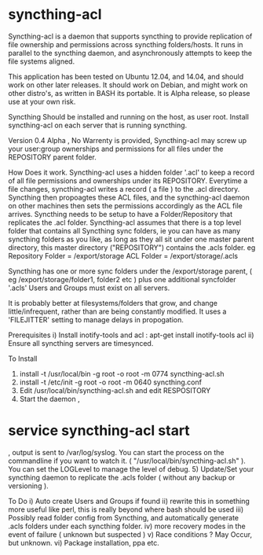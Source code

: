 # syncthing-acl
Syncthing-acl is a daemon that supports syncthing to provide replication of file ownership and permissions across syncthing folders/hosts. It runs in parallel to the syncthing daemon, and asynchronously attempts to keep the file systems aligned.

This application has been tested on Ubuntu 12.04, and 14.04, and should work on other later releases.
It should work on Debian, and might work on other distro's, as written in BASH its portable.
It is Alpha release, so please use at your own risk.

Syncthing Should be installed and running on the host, as user root.
Install syncthing-acl on each server that is running syncthing.

Version
0.4 Alpha , No Warrenty is provided, Syncthing-acl may screw up your user:group ownerships and permissions for all files under the REPOSITORY parent folder.

How Does it work.
Syncthing-acl uses a hidden folder '.acl' to keep a record of all file permissions and ownerships under its REPOSITORY. Everytime a file changes, syncthing-acl writes a record ( a file ) to the .acl directory. Syncthing then propoagtes these ACL files, and the syncthing-acl daemon on other machines then sets the permissions accordingly as the ACL file arrives.
Syncthing needs to be setup to have a Folder/Repository that replicates the .acl folder. 
Syncthing-acl assumes that there is a top level folder that contains all Syncthing sync folders, ie you can have as many syncthing folders as you like, as long as they all sit under one master parent directory, this master directory ("REPOSITORY") contains the .acls folder.
eg
Repository Folder = /export/storage
ACL Folder = /export/storage/.acls

Syncthing has one or more sync folders under the /export/storage parent, ( eg /export/storage/folder1, folder2 etc ) plus one additional syncfolder '.acls'
Users and Groups must exist on all servers.

It is probably better at filesystems/folders that grow, and change little/infrequent, rather than are being constantly modified. It uses a 'FILEJITTER' setting to manage delays in propogation. 

Prerequisites
i) Install inotify-tools and acl : apt-get install inotify-tools acl
ii) Ensure all syncthing servers are timesynced.

To Install
1) install -t /usr/local/bin -g root -o root -m 0774 syncthing-acl.sh
2) install -t /etc/init -g root -o root -m 0640 syncthing.conf
3) Edit /usr/local/bin/syncthing-acl.sh and edit RESPOSITORY
4) Start the daemon , 
# service syncthing-acl start
, output is sent to /var/log/syslog. You can start the process on the commandline if you want to watch it. ( "/usr/local/bin/syncthing-acl.sh" ). You can set the LOGLevel to manage the level of debug.
5) Update/Set your syncthing daemon to replicate the .acls folder ( without any backup or versioning ).

To Do
i) Auto create Users and Groups if found
ii) rewrite this in something more useful like perl, this is really beyond where bash should be used
iii) Possibly read folder config from Syncthing, and automatically generate .acls folders under each syncthing folder.
iv) more recovery modes in the event of failure ( unknown but suspected )
v) Race conditions ? May Occur, but unknown.
vi) Package installation, ppa etc.
